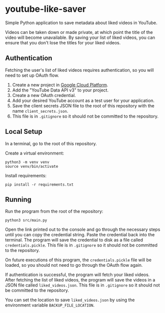 # youtube-like-saver
Simple Python application to save metadata about liked videos in YouTube.

Videos can be taken down or made private, at which point the title of the video will become unavailable.
By saving your list of liked videos, you can ensure that you don't lose the titles for your liked videos.

## Authentication

Fetching the user's list of liked videos requires authentication, so you will need to set up OAuth flow.

1. Create a new project in [Google Cloud Platform](https://console.cloud.google.com/apis/dashboard).
1. Add the "YouTube Data API v3" to your project.
1. Create a new OAuth credential.
1. Add your desired YouTube account as a test user for your application.
1. Save the client secrets JSON file to the root of this repository with the name `client_secrets.json`.
1. This file is in `.gitignore` so it should not be committed to the repository.

## Local Setup

In a terminal, go to the root of this repository.

Create a virtual environment:
```
python3 -m venv venv
source venv/bin/activate
```

Install requirements:
```
pip install -r requirements.txt
```

## Running

Run the program from the root of the repository:
```
python3 src/main.py
```

Open the link printed out to the console and go through the necessary steps until you can copy the credential string.
Paste the credential back into the terminal.
The program will save the credential to disk as a file called `credentials.pickle`.
This file is in `.gitignore` so it should not be committed to the repository.

On future executions of this program, the `credentials.pickle` file will be loaded, so you should not need to go through
the OAuth flow again.

If authentication is successful, the program will fetch your liked videos.
After fetching the list of liked videos, the program will save the videos in a JSON file called `liked_videos.json`.
This file is in `.gitignore` so it should not be committed to the repository.

You can set the location to save `liked_videos.json` by using the environment variable `BACKUP_FILE_LOCATION`.
